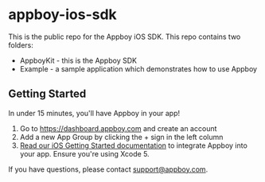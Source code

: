# appboy-ios-sdk

This is the public repo for the Appboy iOS SDK. This repo contains two folders:

* AppboyKit - this is the Appboy SDK
* Example - a sample application which demonstrates how to use Appboy

## Getting Started
In under 15 minutes, you'll have Appboy in your app!

1. Go to https://dashboard.appboy.com and create an account
2. Add a new App Group by clicking the + sign in the left column
3. [Read our iOS Getting Started documentation](https://appboy.zendesk.com/forums/22065493-iOS-Documentation) to integrate Appboy into your app. Ensure you're using Xcode 5.

If you have questions, please contact [support@appboy.com](mailto:support@appboy.com).
